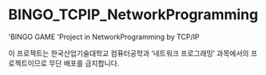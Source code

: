 # BINGO_TCPIP_NetworkProgramming
'BINGO GAME 'Project in NetworkProgramming by TCP/IP

이 프로젝트는 한국산업기술대학교 컴퓨터공학과 ‘네트워크 프로그래밍’ 과목에서의 프로젝트이므로 무단 배포를 금지합니다. 
